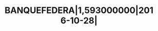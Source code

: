 ---
layout: asset
title: BANQUEFEDERA|1,593000000|2016-10-28|                        
isin: US06675GAA31
---
